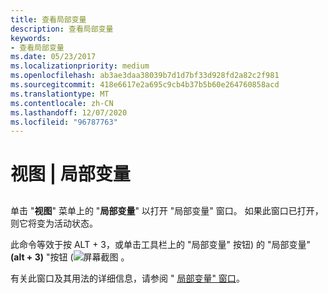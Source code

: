```yaml
---
title: 查看局部变量
description: 查看局部变量
keywords:
- 查看局部变量
ms.date: 05/23/2017
ms.localizationpriority: medium
ms.openlocfilehash: ab3ae3daa38039b7d1d7bf33d928fd2a82c2f981
ms.sourcegitcommit: 418e6617e2a695c9cb4b37b5b60e264760858acd
ms.translationtype: MT
ms.contentlocale: zh-CN
ms.lasthandoff: 12/07/2020
ms.locfileid: "96787763"
---
```

# <a name="view--locals"></a>视图 | 局部变量


## <span id="ddk_view_locals_dbg"></span><span id="DDK_VIEW_LOCALS_DBG"></span>


单击 "**视图**" 菜单上的 "**局部变量**" 以打开 "局部变量" 窗口。 如果此窗口已打开，则它将变为活动状态。

此命令等效于按 ALT + 3，或单击工具栏上的 "局部变量" 按钮) 的 "局部变量" **(alt + 3)** "按钮 (![ 屏幕截图 ](images/tblocal.png) 。

有关此窗口及其用法的详细信息，请参阅 " [局部变量" 窗口](locals-window.md)。

 

 





